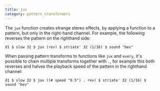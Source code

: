 ```yaml
---
title: jux
category: pattern_transformers
---
```


The `jux` function creates strange stereo effects, by applying a
function to a pattern, but only in the right-hand channel. For
example, the following reverses the pattern on the righthand side:

~~~~ {haskell}
d1 $ slow 32 $ jux (rev) $ striate' 32 (1/16) $ sound "bev"
~~~~

When passing pattern transforms to functions like `jux` and `every`,
it's possible to chain multiple transforms together with `.`, for
example this both reverses and halves the playback speed of the
pattern in the righthand channel:

~~~~ {haskell}
d1 $ slow 32 $ jux ((# speed "0.5") . rev) $ striate' 32 (1/16) $ sound "bev"
~~~~
